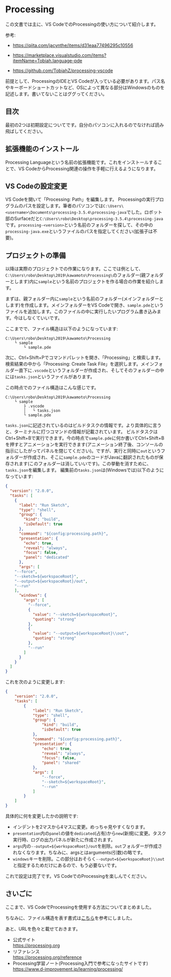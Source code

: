 # Processing

この文書では主に、VS CodeでのProcessingの使い方について紹介します。

参考:

* https://qiita.com/jacynthe/items/d31eaa77496295c10556

* https://marketplace.visualstudio.com/items?itemName=Tobiah.language-pde
* https://github.com/TobiahZ/processing-vscode

前提として、ProcessingのIDEとVS Codeが入っている必要があります。パス名やキーボードショートカットなど、OSによって異なる部分はWindowsのものを記述します。書いてないことはググってください。

## 目次

<!-- @import "[TOC]" {cmd="toc" depthFrom=1 depthTo=6 orderedList=false} -->

最初の2つは初期設定についてです。自分のパソコンに入れるのでなければ読み飛ばしてください。

## 拡張機能のインストール

Processing Languageという名前の拡張機能です。これをインストールすることで、VS CodeからProcessing関連の操作を手軽に行えるようになります。

## VS Codeの設定変更

VS Codeを開いて「Processing: Path」を編集します。
Processingの実行プログラムのパスを設定します。筆者のパソコンでは`C:\Users\<username>\Documents\processing-3.5.4\processing-java`でした。ロボット部のSurfaceだと`C:\Users\robo\Desktop\processing-3.5.4\processing-java`です。`processing-<version>`という名前のフォルダーを探して、その中の`processing-java.exe`というファイルのパスを指定してください(拡張子は不要)。

## プロジェクトの準備

以降は実際のプロジェクトでの作業になります。ここでは例として、`C:\Users\robo\Desktop\2019\kawamoto\Processing\`のフォルダー(親フォルダーとします)内に`sample`という名前のプロジェクトを作る場合の作業を紹介します。

まずは、親フォルダー内に`sample`という名前のフォルダー(メインフォルダーとします)を作成します。メインフォルダーをVS Codeで開き、`sample.pde`というファイルを追加します。このファイルの中に実行したいプログラム書き込みます。今はしなくていいです。

ここまでで、ファイル構造は以下のようになっています:

```
C:\Users\robo\Desktop\2019\kawamoto\Processing
    └ sample
        └ sample.pde
```

次に、Ctrl+Shift+Pでコマンドパレットを開き、「Processing」と検索します。検索結果の中から「Processing: Create Task File」を選択します。メインフォルダー直下に`.vscode`というフォルダーが作成され、そしてそのフォルダーの中には`tasks.json`というファイルがあります。

この時点でのファイル構造はこんな感じです。

```
C:\Users\robo\Desktop\2019\kawamoto\Processing
    └ sample
        ├ .vscode
        │   └ tasks.json
        └ sample.pde
```

`tasks.json`に記述されているのはビルドタスクの情報です。より具体的に言うと、ターミナルに打つコマンドの情報が記載されています。
ビルドタスクはCtrl+Shift+Bで実行できます。今の時点で`sample.pde`に何か書いてCtrl+Shift+Bを押すとアニメーションを実行できます(アニメーション終了後、コンソールの指示にしたがってパネルを閉じてください)。ですが、実行と同時に`out`というフォルダーが作成され、そこに`sample.pde`のコードがJavaに翻訳されたものが保存されます(このフォルダーは消していいです)。この挙動を消すために、`tasks.json`を編集します。
編集前の`tasks.json`は(Windowsでは)以下のようになっています:

```JSON
{
  "version": "2.0.0",
  "tasks": [
    {
      "label": "Run Sketch",
      "type": "shell",
      "group": {
        "kind": "build",
        "isDefault": true
      },
      "command": "${config:processing.path}",
      "presentation": {
        "echo": true,
        "reveal": "always",
        "focus": false,
        "panel": "dedicated"
      },
      "args": [
    "--force",
    "--sketch=${workspaceRoot}",
    "--output=${workspaceRoot}/out",
    "--run"
    ],
      "windows": {
        "args": [
          "--force",
          {
            "value": "--sketch=${workspaceRoot}",
            "quoting": "strong"
          },
          {
            "value": "--output=${workspaceRoot}\\out",
            "quoting": "strong"
          },
          "--run"
        ]
      }
    }
  ]
}
```

これを次のように変更します:

```JSON
{
    "version": "2.0.0",
    "tasks": [
        {
            "label": "Run Sketch",
            "type": "shell",
            "group": {
                "kind": "build",
                "isDefault": true
            },
            "command": "${config:processing.path}",
            "presentation": {
                "echo": true,
                "reveal": "always",
                "focus": false,
                "panel": "shared"
            },
            "args": [
                "--force",
                "--sketch=${workspaceRoot}",
                "--run"
            ]
        }
    ]
}
```

具体的に何を変更したかの説明です:

* インデントを2マスから4マスに変更。めっちゃ見やすくなります。
* `presentation`内の`panel`の値を`dedicated`(占有)から`new`(新規)に変更。タスク実行時、ログの出力パネルが新たに作成されます。
* `args`内の`--output=${workspaceRoot}/out`を削除。`out`フォルダーが作成されなくなります。ちなみに、argsとはarguments(引数)の略です。
* `windows`キーを削除。この部分はおそらく`--output=${workspaceRoot}\\out`と指定するためだけにあるので、もう必要ないです。

これで設定は完了です。VS CodeでのProcessingを楽しんでください。

## さいごに

ここまで、VS CodeでProcessingを使用する方法についてまとめました。

ちなみに、ファイル構造を表す書式は[こちら](https://qiita.com/paty-fakename/items/c82ed27b4070feeceff6)を参考にしました。

あと、URLを色々と載せておきます。

- 公式サイト<br>https://processing.org
- リファレンス<br>https://processing.org/reference
- Processing学習ノート(Processing入門で参考になったサイトです)<br>https://www.d-improvement.jp/learning/processing/
